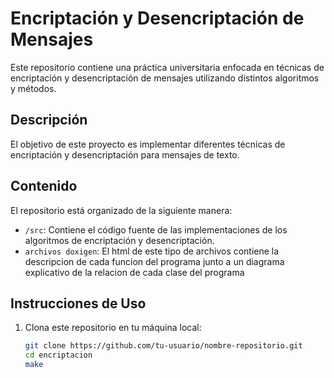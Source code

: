 # Encriptación y Desencriptación de Mensajes

Este repositorio contiene una práctica universitaria enfocada en técnicas de encriptación y desencriptación de mensajes utilizando distintos algoritmos y métodos.

## Descripción

El objetivo de este proyecto es implementar diferentes técnicas de encriptación y desencriptación para mensajes de texto.

## Contenido

El repositorio está organizado de la siguiente manera:

- `/src`: Contiene el código fuente de las implementaciones de los algoritmos de encriptación y desencriptación.
- `archivos doxigen`: El html de este tipo de archivos contiene la descripcion de cada funcion del programa junto a un diagrama explicativo de la relacion de cada clase del programa

## Instrucciones de Uso

1. Clona este repositorio en tu máquina local:

   ```bash
   git clone https://github.com/tu-usuario/nombre-repositorio.git
   cd encriptacion
   make
